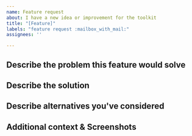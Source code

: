 ```yaml
---
name: Feature request
about: I have a new idea or improvement for the toolkit
title: "[Feature]"
labels: "feature request :mailbox_with_mail:"
assignees: ''

---
```


## Describe the problem this feature would solve
<!-- Please describe or link to any existing issues or discussions.
A clear and concise description of what the problem is. Ex. I'm always frustrated when [...] -->

## Describe the solution
<!-- A clear and concise description of what you want to happen. -->

## Describe alternatives you've considered
<!-- A clear and concise description of any alternative solutions or features you've considered. -->

## Additional context & Screenshots
<!-- Add any other context or screenshots about the feature request here.-->
